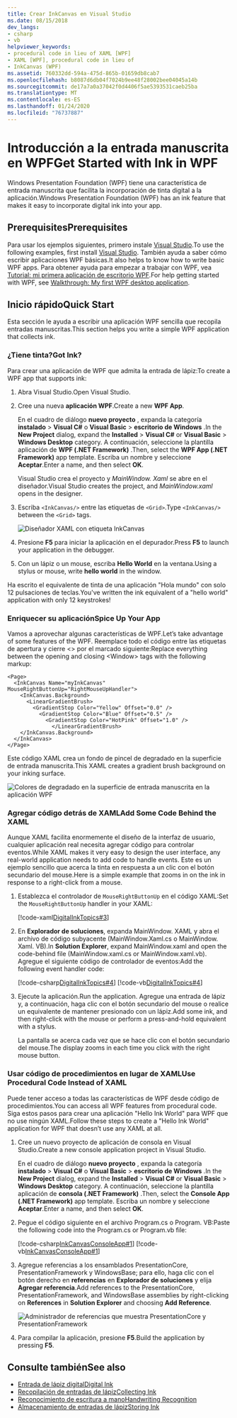 ```yaml
---
title: Crear InkCanvas en Visual Studio
ms.date: 08/15/2018
dev_langs:
- csharp
- vb
helpviewer_keywords:
- procedural code in lieu of XAML [WPF]
- XAML [WPF], procedural code in lieu of
- InkCanvas (WPF)
ms.assetid: 760332dd-594a-475d-865b-01659db8cab7
ms.openlocfilehash: b8087d6db04f7024b9ee48f28002bee04045a14b
ms.sourcegitcommit: de17a7a0a37042f0d4406f5ae5393531caeb25ba
ms.translationtype: MT
ms.contentlocale: es-ES
ms.lasthandoff: 01/24/2020
ms.locfileid: "76737887"
---
```

# <a name="get-started-with-ink-in-wpf"></a><span data-ttu-id="13cf3-102">Introducción a la entrada manuscrita en WPF</span><span class="sxs-lookup"><span data-stu-id="13cf3-102">Get Started with Ink in WPF</span></span>

<span data-ttu-id="13cf3-103">Windows Presentation Foundation (WPF) tiene una característica de entrada manuscrita que facilita la incorporación de tinta digital a la aplicación.</span><span class="sxs-lookup"><span data-stu-id="13cf3-103">Windows Presentation Foundation (WPF) has an ink feature that makes it easy to incorporate digital ink into your app.</span></span>

## <a name="prerequisites"></a><span data-ttu-id="13cf3-104">Prerequisites</span><span class="sxs-lookup"><span data-stu-id="13cf3-104">Prerequisites</span></span>

<span data-ttu-id="13cf3-105">Para usar los ejemplos siguientes, primero instale [Visual Studio](https://visualstudio.microsoft.com/downloads/?utm_medium=microsoft&utm_source=docs.microsoft.com&utm_campaign=inline+link&utm_content=download+vs2019).</span><span class="sxs-lookup"><span data-stu-id="13cf3-105">To use the following examples, first install [Visual Studio](https://visualstudio.microsoft.com/downloads/?utm_medium=microsoft&utm_source=docs.microsoft.com&utm_campaign=inline+link&utm_content=download+vs2019).</span></span> <span data-ttu-id="13cf3-106">También ayuda a saber cómo escribir aplicaciones WPF básicas.</span><span class="sxs-lookup"><span data-stu-id="13cf3-106">It also helps to know how to write basic WPF apps.</span></span> <span data-ttu-id="13cf3-107">Para obtener ayuda para empezar a trabajar con WPF, vea [Tutorial: mi primera aplicación de escritorio WPF](../getting-started/walkthrough-my-first-wpf-desktop-application.md).</span><span class="sxs-lookup"><span data-stu-id="13cf3-107">For help getting started with WPF, see [Walkthrough: My first WPF desktop application](../getting-started/walkthrough-my-first-wpf-desktop-application.md).</span></span>

## <a name="quick-start"></a><span data-ttu-id="13cf3-108">Inicio rápido</span><span class="sxs-lookup"><span data-stu-id="13cf3-108">Quick Start</span></span>

<span data-ttu-id="13cf3-109">Esta sección le ayuda a escribir una aplicación WPF sencilla que recopila entradas manuscritas.</span><span class="sxs-lookup"><span data-stu-id="13cf3-109">This section helps you write a simple WPF application that collects ink.</span></span>

### <a name="got-ink"></a><span data-ttu-id="13cf3-110">¿Tiene tinta?</span><span class="sxs-lookup"><span data-stu-id="13cf3-110">Got Ink?</span></span>

<span data-ttu-id="13cf3-111">Para crear una aplicación de WPF que admita la entrada de lápiz:</span><span class="sxs-lookup"><span data-stu-id="13cf3-111">To create a WPF app that supports ink:</span></span>

1. <span data-ttu-id="13cf3-112">Abra Visual Studio.</span><span class="sxs-lookup"><span data-stu-id="13cf3-112">Open Visual Studio.</span></span>

2. <span data-ttu-id="13cf3-113">Cree una nueva **aplicación WPF**.</span><span class="sxs-lookup"><span data-stu-id="13cf3-113">Create a new **WPF App**.</span></span>

   <span data-ttu-id="13cf3-114">En el cuadro de diálogo **nuevo proyecto** , expanda la categoría **instalado** > **Visual C#**  o **Visual Basic** > **escritorio de Windows** .</span><span class="sxs-lookup"><span data-stu-id="13cf3-114">In the **New Project** dialog, expand the **Installed** > **Visual C#** or **Visual Basic** > **Windows Desktop** category.</span></span> <span data-ttu-id="13cf3-115">A continuación, seleccione la plantilla aplicación de **WPF (.NET Framework)** .</span><span class="sxs-lookup"><span data-stu-id="13cf3-115">Then, select the **WPF App (.NET Framework)** app template.</span></span> <span data-ttu-id="13cf3-116">Escriba un nombre y seleccione **Aceptar**.</span><span class="sxs-lookup"><span data-stu-id="13cf3-116">Enter a name, and then select **OK**.</span></span>

   <span data-ttu-id="13cf3-117">Visual Studio crea el proyecto y *MainWindow. Xaml* se abre en el diseñador.</span><span class="sxs-lookup"><span data-stu-id="13cf3-117">Visual Studio creates the project, and *MainWindow.xaml* opens in the designer.</span></span>

3. <span data-ttu-id="13cf3-118">Escriba `<InkCanvas/>` entre las etiquetas de `<Grid>`.</span><span class="sxs-lookup"><span data-stu-id="13cf3-118">Type `<InkCanvas/>` between the `<Grid>` tags.</span></span>

   ![Diseñador XAML con etiqueta InkCanvas](./media/getting-started-with-ink/inkcanvas-xaml.png)

4. <span data-ttu-id="13cf3-120">Presione **F5** para iniciar la aplicación en el depurador.</span><span class="sxs-lookup"><span data-stu-id="13cf3-120">Press **F5** to launch your application in the debugger.</span></span>

5. <span data-ttu-id="13cf3-121">Con un lápiz o un mouse, escriba **Hello World** en la ventana.</span><span class="sxs-lookup"><span data-stu-id="13cf3-121">Using a stylus or mouse, write **hello world** in the window.</span></span>

<span data-ttu-id="13cf3-122">Ha escrito el equivalente de tinta de una aplicación "Hola mundo" con solo 12 pulsaciones de teclas.</span><span class="sxs-lookup"><span data-stu-id="13cf3-122">You've written the ink equivalent of a "hello world" application with only 12 keystrokes!</span></span>

### <a name="spice-up-your-app"></a><span data-ttu-id="13cf3-123">Enriquecer su aplicación</span><span class="sxs-lookup"><span data-stu-id="13cf3-123">Spice Up Your App</span></span>

<span data-ttu-id="13cf3-124">Vamos a aprovechar algunas características de WPF.</span><span class="sxs-lookup"><span data-stu-id="13cf3-124">Let’s take advantage of some features of the WPF.</span></span> <span data-ttu-id="13cf3-125">Reemplace todo el código entre las etiquetas de apertura y cierre \<> por el marcado siguiente:</span><span class="sxs-lookup"><span data-stu-id="13cf3-125">Replace everything between the opening and closing \<Window> tags with the following markup:</span></span>

```xaml
<Page>
  <InkCanvas Name="myInkCanvas" MouseRightButtonUp="RightMouseUpHandler">
    <InkCanvas.Background>
      <LinearGradientBrush>
        <GradientStop Color="Yellow" Offset="0.0" />
          <GradientStop Color="Blue" Offset="0.5" />
            <GradientStop Color="HotPink" Offset="1.0" />
              </LinearGradientBrush>
    </InkCanvas.Background>
  </InkCanvas>
</Page>
```

<span data-ttu-id="13cf3-126">Este código XAML crea un fondo de pincel de degradado en la superficie de entrada manuscrita.</span><span class="sxs-lookup"><span data-stu-id="13cf3-126">This XAML creates a gradient brush background on your inking surface.</span></span>

![Colores de degradado en la superficie de entrada manuscrita en la aplicación WPF](./media/getting-started-with-ink/gradient-colors.png)

### <a name="add-some-code-behind-the-xaml"></a><span data-ttu-id="13cf3-128">Agregar código detrás de XAML</span><span class="sxs-lookup"><span data-stu-id="13cf3-128">Add Some Code Behind the XAML</span></span>

<span data-ttu-id="13cf3-129">Aunque XAML facilita enormemente el diseño de la interfaz de usuario, cualquier aplicación real necesita agregar código para controlar eventos.</span><span class="sxs-lookup"><span data-stu-id="13cf3-129">While XAML makes it very easy to design the user interface, any real-world application needs to add code to handle events.</span></span> <span data-ttu-id="13cf3-130">Este es un ejemplo sencillo que acerca la tinta en respuesta a un clic con el botón secundario del mouse.</span><span class="sxs-lookup"><span data-stu-id="13cf3-130">Here is a simple example that zooms in on the ink in response to a right-click from a mouse.</span></span>

1. <span data-ttu-id="13cf3-131">Establezca el controlador de `MouseRightButtonUp` en el código XAML:</span><span class="sxs-lookup"><span data-stu-id="13cf3-131">Set the `MouseRightButtonUp` handler in your XAML:</span></span>

   [!code-xaml[DigitalInkTopics#3](~/samples/snippets/csharp/VS_Snippets_Wpf/DigitalInkTopics/CSharp/Window2.xaml#3)]

1. <span data-ttu-id="13cf3-132">En **Explorador de soluciones**, expanda MainWindow. XAML y abra el archivo de código subyacente (MainWindow.Xaml.cs o MainWindow. Xaml. VB).</span><span class="sxs-lookup"><span data-stu-id="13cf3-132">In **Solution Explorer**, expand MainWindow.xaml and open the code-behind file (MainWindow.xaml.cs or MainWindow.xaml.vb).</span></span> <span data-ttu-id="13cf3-133">Agregue el siguiente código de controlador de eventos:</span><span class="sxs-lookup"><span data-stu-id="13cf3-133">Add the following event handler code:</span></span>

   [!code-csharp[DigitalInkTopics#4](~/samples/snippets/csharp/VS_Snippets_Wpf/DigitalInkTopics/CSharp/Window2.xaml.cs#4)]
   [!code-vb[DigitalInkTopics#4](~/samples/snippets/visualbasic/VS_Snippets_Wpf/DigitalInkTopics/VisualBasic/Window2.xaml.vb#4)]

1. <span data-ttu-id="13cf3-134">Ejecute la aplicación.</span><span class="sxs-lookup"><span data-stu-id="13cf3-134">Run the application.</span></span> <span data-ttu-id="13cf3-135">Agregue una entrada de lápiz y, a continuación, haga clic con el botón secundario del mouse o realice un equivalente de mantener presionado con un lápiz.</span><span class="sxs-lookup"><span data-stu-id="13cf3-135">Add some ink, and then right-click with the mouse or perform a press-and-hold equivalent with a stylus.</span></span>

   <span data-ttu-id="13cf3-136">La pantalla se acerca cada vez que se hace clic con el botón secundario del mouse.</span><span class="sxs-lookup"><span data-stu-id="13cf3-136">The display zooms in each time you click with the right mouse button.</span></span>

### <a name="use-procedural-code-instead-of-xaml"></a><span data-ttu-id="13cf3-137">Usar código de procedimientos en lugar de XAML</span><span class="sxs-lookup"><span data-stu-id="13cf3-137">Use Procedural Code Instead of XAML</span></span>

<span data-ttu-id="13cf3-138">Puede tener acceso a todas las características de WPF desde código de procedimientos.</span><span class="sxs-lookup"><span data-stu-id="13cf3-138">You can access all WPF features from procedural code.</span></span> <span data-ttu-id="13cf3-139">Siga estos pasos para crear una aplicación "Hello Ink World" para WPF que no use ningún XAML.</span><span class="sxs-lookup"><span data-stu-id="13cf3-139">Follow these steps to create a "Hello Ink World" application for WPF that doesn’t use any XAML at all.</span></span>

1. <span data-ttu-id="13cf3-140">Cree un nuevo proyecto de aplicación de consola en Visual Studio.</span><span class="sxs-lookup"><span data-stu-id="13cf3-140">Create a new console application project in Visual Studio.</span></span>

   <span data-ttu-id="13cf3-141">En el cuadro de diálogo **nuevo proyecto** , expanda la categoría **instalado** > **Visual C#**  o **Visual Basic** > **escritorio de Windows** .</span><span class="sxs-lookup"><span data-stu-id="13cf3-141">In the **New Project** dialog, expand the **Installed** > **Visual C#** or **Visual Basic** > **Windows Desktop** category.</span></span> <span data-ttu-id="13cf3-142">A continuación, seleccione la plantilla aplicación de **consola (.NET Framework)** .</span><span class="sxs-lookup"><span data-stu-id="13cf3-142">Then, select the **Console App (.NET Framework)** app template.</span></span> <span data-ttu-id="13cf3-143">Escriba un nombre y seleccione **Aceptar**.</span><span class="sxs-lookup"><span data-stu-id="13cf3-143">Enter a name, and then select **OK**.</span></span>

1. <span data-ttu-id="13cf3-144">Pegue el código siguiente en el archivo Program.cs o Program. VB:</span><span class="sxs-lookup"><span data-stu-id="13cf3-144">Paste the following code into the Program.cs or Program.vb file:</span></span>

   [!code-csharp[InkCanvasConsoleApp#1](~/samples/snippets/csharp/VS_Snippets_Wpf/InkCanvasConsoleApp/CSharp/Program.cs#1)]
   [!code-vb[InkCanvasConsoleApp#1](~/samples/snippets/visualbasic/VS_Snippets_Wpf/InkCanvasConsoleApp/VisualBasic/Module1.vb#1)]

1. <span data-ttu-id="13cf3-145">Agregue referencias a los ensamblados PresentationCore, PresentationFramework y WindowsBase; para ello, haga clic con el botón derecho en **referencias** en **Explorador de soluciones** y elija **Agregar referencia**.</span><span class="sxs-lookup"><span data-stu-id="13cf3-145">Add references to the PresentationCore, PresentationFramework, and WindowsBase assemblies by right-clicking on **References** in **Solution Explorer** and choosing **Add Reference**.</span></span>

   ![Administrador de referencias que muestra PresentationCore y PresentationFramework](./media/getting-started-with-ink/reference-manager-presentationcore-presentationframework.png)

1. <span data-ttu-id="13cf3-147">Para compilar la aplicación, presione **F5**.</span><span class="sxs-lookup"><span data-stu-id="13cf3-147">Build the application by pressing **F5**.</span></span>

## <a name="see-also"></a><span data-ttu-id="13cf3-148">Consulte también</span><span class="sxs-lookup"><span data-stu-id="13cf3-148">See also</span></span>

- [<span data-ttu-id="13cf3-149">Entrada de lápiz digital</span><span class="sxs-lookup"><span data-stu-id="13cf3-149">Digital Ink</span></span>](digital-ink.md)
- [<span data-ttu-id="13cf3-150">Recopilación de entradas de lápiz</span><span class="sxs-lookup"><span data-stu-id="13cf3-150">Collecting Ink</span></span>](collecting-ink.md)
- [<span data-ttu-id="13cf3-151">Reconocimiento de escritura a mano</span><span class="sxs-lookup"><span data-stu-id="13cf3-151">Handwriting Recognition</span></span>](handwriting-recognition.md)
- [<span data-ttu-id="13cf3-152">Almacenamiento de entradas de lápiz</span><span class="sxs-lookup"><span data-stu-id="13cf3-152">Storing Ink</span></span>](storing-ink.md)
